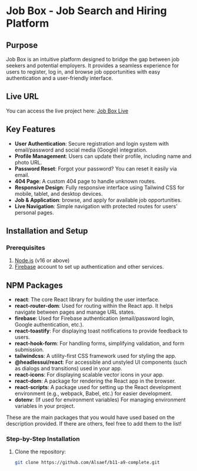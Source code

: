 # Job Box - Job Search and Hiring Platform

## Purpose
Job Box is an intuitive platform designed to bridge the gap between job seekers and potential employers. It provides a seamless experience for users to register, log in, and browse job opportunities with easy authentication and a user-friendly interface.

## Live URL
You can access the live project here: [Job Box Live](https://b11-a9-complete.vercel.app/)

## Key Features
- **User Authentication**: Secure registration and login system with email/password and social media (Google) integration.
- **Profile Management**: Users can update their profile, including name and photo URL.
- **Password Reset**: Forgot your password? You can reset it easily via email.
- **404 Page**: A custom 404 page to handle unknown routes.
- **Responsive Design**: Fully responsive interface using Tailwind CSS for mobile, tablet, and desktop devices.
- **Job  & Application**:  browse, and apply for available job opportunities.
- **Live Navigation**: Simple navigation with protected routes for users' personal pages.

## Installation and Setup

### Prerequisites
1. [Node.js](https://nodejs.org/) (v16 or above)
2. [Firebase](https://firebase.google.com/) account to set up authentication and other services.

## NPM Packages

- **react**: The core React library for building the user interface.
- **react-router-dom**: Used for routing within the React app. It helps navigate between pages and manage URL states.
- **firebase**: Used for Firebase authentication (email/password login, Google authentication, etc.).
- **react-toastify**: For displaying toast notifications to provide feedback to users.
- **react-hook-form**: For handling forms, simplifying validation, and form submission.
- **tailwindcss**: A utility-first CSS framework used for styling the app.
- **@headlessui/react**: For accessible and unstyled UI components (such as dialogs and transitions) used in your app.
- **react-icons**: For displaying scalable vector icons in your app.
- **react-dom**: A package for rendering the React app in the browser.
- **react-scripts**: A package used for setting up the React development environment (e.g., webpack, Babel, etc.) for easier development.
- **dotenv**: (If used for environment variables) For managing environment variables in your project.

These are the main packages that you would have used based on the description provided. If there are others, feel free to add them to the list!

### Step-by-Step Installation
1. Clone the repository:
   ```bash
   git clone https://github.com/Alsaef/b11-a9-complete.git

